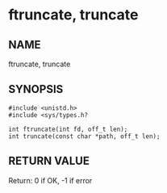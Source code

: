 # ftruncate, truncate
## NAME
ftruncate, truncate
## SYNOPSIS
```
#include <unistd.h>
#include <sys/types.h?

int ftruncate(int fd, off_t len);
int truncate(const char *path, off_t len);
```
## RETURN VALUE
Return: 0 if OK, -1 if error
